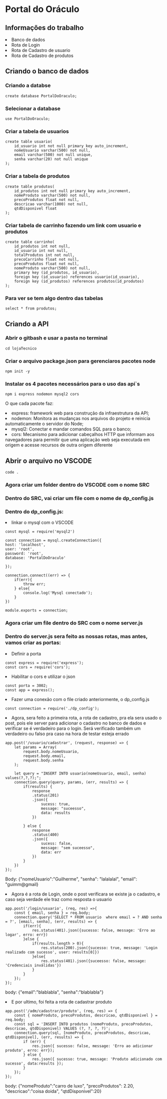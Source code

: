 <h1>Portal do Oráculo</h1>

<h2>Informações do trabalho</h2>
<li>Banco de dados</li>
<li>Rota de Login</li>
<li>Rota de Cadastro de usuario</li>
<li>Rota de Cadastro de produtos</li>



<h2>Criando o banco de dados</h2>

<h3>Criando a databse</h3>

````
create database PortalDoOraculo;
````
<h3>Selecionar a database</h3>

````
use PortalDoOraculo;
````

<h3>Criar a tabela de usuarios</h3>

````
create table usuario(
    id_usuario int not null primary key auto_increment,
    nomeUsuario varchar(500) not null,
    email varchar(500) not null unique,
    senha varchar(20) not null unique
);
````
<h3>Criar a tabela de produtos</h3>

````
create table produtos(
    id_produtos int not null primary key auto_increment,
    nomeProduto varchar(500) not null,
    precoProdutos float not null,
    descricao varchar(1000) not null,
    qtdDisponivel float
);

````
<h3>Criar tabela de carrinho fazendo um link com usuario e produtos</h3>

````
create table carrinho(
    id_produtos int not null,
    id_usuario int not null,
    totalProdutos int not null,
    precoCarrinho float not null, 
    precoProdutos float not null,
    nomeProduto varchar(500) not null,
    primary key (id_produtos, id_usuario),
    foreign key (id_usuario) references usuario(id_usuario),
    foreign key (id_produtos) references produtos(id_produtos)
);
````
<h3>Para ver se tem algo dentro das tabelas</h3>

````
select * from produtos;
````
<h2>Criando a API</h2>

<h3>Abrir o gitbash e usar a pasta no terminal</h3>

````
cd lojaTecnico
````
<h3>Criar o arquivo package.json para gerenciaros pacotes node</h3>

````
npm init -y
````
<h3>Instalar os 4 pacotes necessários para o uso das api`s</h3>

````
npm i express nodemon mysql2 cors
````

O que cada pacote faz:
<li>express: framework web para construção da infraestrutura da API;</li>
<li>nodemon: Monitora as mudanças nos arquivos do projeto e reinicia automaticamente o servidor do Node;</li>
<li>mysql2: Conectar e mandar comandos SQL para o banco;</li>
<li>cors: Mecanismo para adicionar cabeçalhos HTTP que informam aos navegadores para permitir que uma aplicação web seja executada em origem e acesse recursos de outra origem diferente</li>




<h2>Abrir o arquivo no VSCODE</h2>

````
code . 
````
<h3>Agora criar um folder dentro do VSCODE com o nome SRC</h3>

<h3>Dentro do SRC, vai criar um file com o nome de dp_config.js </h3>
<h3>Dentro do dp_config.js:</h3>

<li>linkar o mysql com o VSCODE</li>

````
const mysql = require('mysql2')

const connection = mysql.createConnection({
host: 'localhost',
user: 'root',
password: 'root',
database: 'PortalDoOraculo'

});

connection.connect((err) => {
    if(err){
        throw err;
    } else{
        console.log('Mysql conectado');
    }
})

module.exports = connection;
````
<h3>Agora criar um file dentro do SRC com o nome server.js</h3>

<h3>Dentro do server.js sera feito as nossas rotas, mas antes, vamos criar as portas:</h3>

<li>Definir a porta</li>

````
const express = require('express');
const cors = require('cors');
````
<li>Habilitar o cors e utilizar o json</li>

````
const porta = 3002;
const app = express();
````

<li>Fazer uma conexão com o file criado anteriormente, o dp_config.js</li>

````
const connection = require('./dp_config');
````
<li>Agora, sera feito a primeira rota, a rota de cadastro, pra ela sera usado o post, pois ele server para adicionar o cadastro no banco de dados e verificar se é verdadeiro para o login. Será verificado também um verdadeiro ou falso pra caso na hora de testar esteja errado</li>


````
app.post('/usuario/cadastrar', (request, response) => {
    let params = Array(
        request.body.nomeUsuario,
        request.body.email,
        request.body.senha
    );

    let query = "INSERT INTO usuario(nomeUsuario, email, senha) values(?,?,?);";
    connection.query(query, params, (err, results) => {
        if(results) {
            response
            .status(201)
            .json({
                sucess: true,
                message: "suceesso",
                data: results
            })

        } else { 
            response
            .status(400)
            .json({
                sucess: false,
                message: "sem suceesso",
                data: err
            })
        }
    })
});
````
Body: {"nomeUsuario":"Guilherme",
        "senha": "lalalalal",
        "email": "guimm@gmail}
<li>Agora é a rota de Login, onde o post verificara se existe ja o cadastro, e caso seja verdade ele traz como resposta o usuario</li>

````
app.post('/login/usuario', (req, res) =>{
    const { email, senha } = req.body;
    connection.query('SELECT * FROM usuario  where email = ? AND senha = ?', [email, senha], (err, results) => {
        if(err){
            res.status(401).json({sucesso: false, message: 'Erro ao logar', erro: err})
        }else {
            if(results.length > 0){
                res.status(200).json({sucesso: true, message: 'Login realizado com sucesso', user: results[0]})
            }else{
                res.status(401).json({suceesso: false, message: 'Credenciais inválidas'})
            }
        }
    });
});
````
body: {"email":"blablabla",
        "senha":"blablabla"}
<li>E por ultimo, foi feita a rota de cadastrar produto</li>

````
app.post('/adm/cadastrar/produto', (req, res) => {
    const { nomeProduto, precoProdutos, descricao, qtdDisponivel } = req.body;
    const sql = 'INSERT INTO produtos (nomeProduto, precoProdutos, descricao, qtdDisponivel) VALUES (?, ?, ?, ?)';
    connection.query(sql, [nomeProduto, precoProdutos, descricao, qtdDisponivel], (err, results) => {
        if (err) {
            res.json({ sucesso: false, message: 'Erro ao adicionar produto', erro: err});
        } else {
            res.json({ sucesso: true, message: 'Produto adicionado com sucesso', data:results });
        }
    });
});
````
body: {"nomeProduto":"carro de luxo",
        "precoProdutos": 2.20,
        "descricao":"coisa doida",
        "qtdDisponivel":20}
